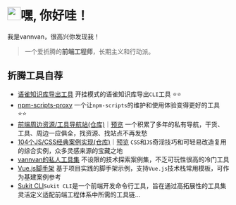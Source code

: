 <h1 align="left"><img src="https://raw.githubusercontent.com/iampavangandhi/iampavangandhi/master/gifs/Hi.gif" width="30px">嘿, 你好哇！</h1>

我是vannvan，很高兴你发现我！
> 一个爱折腾的<b>前端工程师</b>，长期主义和行动派。

## 折腾工具自荐

- [语雀知识库导出工具](https://github.com/vannvan/yuque-tools) 开挂模式的语雀知识库导出`CLI`工具 ⭐️⭐️
- [npm-scripts-proxy](https://github.com/vannvan/npm-scripts-proxy) 一个让`npm-scripts`的维护和使用体验变得更好的工具 ⭐️⭐️
- [前端周边资源/工具导航站(仓库)](https://github.com/vannvan/adoerww/tree/master/nav-refactor)｜[预览](https://wwnav.netlify.app/) 一个积累了多年的私有导航，干货、工具、周边一应俱全，找资源、找站点不再发愁  
- [104个JS/CSS经典案例实现(仓库)](https://github.com/vannvan/web-explore-demo)｜[预览](https://vannvan.github.io/web-explore-demo/) `CSS`和`JS`奇淫技巧和可轻易改造复用的综合实例，众多灵感来源的宝藏之地  
- [vannvan的私人工具集](https://github.com/vannvan/adoerww) 不设限的技术探索案例集，不乏可玩性很高的冷门工具
- [Vue.js脚手架](https://github.com/vannvan/wwvue-cli) 基于项目实践的脚手架示例，支持`Vue.js`技术栈常用模板，可作为基建案例参考
- [Sukit CLI](https://github.com/vannvan/sukit-cli)`Sukit CLI`是一个前端开发命令行工具，旨在通过高拓展性的工具集灵活定义适配前端工程体系中所需的工具链...  

<!-- ## vannvan's秘密花园(戳👇图可入) -->
<!-- <a href="https://www.yuque.com/vannvan" target="_blank"><img src="https://p.ipic.vip/r894ol.png"></a> -->
